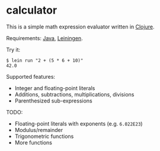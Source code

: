 # calculator

This is a simple math expression evaluator written in [Clojure](https://clojure.org).

Requirements: [Java](https://adoptium.net), [Leiningen](https://leiningen.org).

Try it:
```
$ lein run "2 + (5 * 6 + 10)"
42.0
```

Supported features:

* Integer and floating-point literals
* Additions, subtractions, multiplications, divisions
* Parenthesized sub-expressions

TODO:

* Floating-point literals with exponents (e.g. `6.022E23`)
* Modulus/remainder
* Trigonometric functions
* More functions
